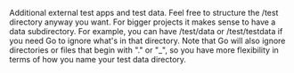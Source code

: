 
Additional external test apps and test data. Feel free to structure the /test directory anyway you want.
For bigger projects it makes sense to have a data subdirectory.
For example, you can have /test/data or /test/testdata if you need Go to ignore what's in that directory.
Note that Go will also ignore directories or files that begin with "." or "_",
so you have more flexibility in terms of how you name your test data directory.
